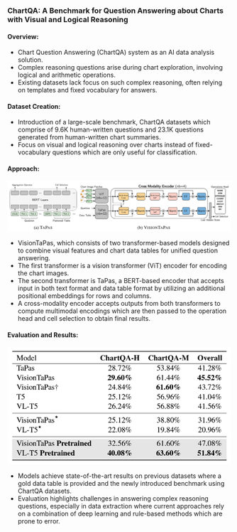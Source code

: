 ### ChartQA: A Benchmark for Question Answering about Charts with Visual and Logical Reasoning

#### Overview:

- Chart Question Answering (ChartQA) system as an AI data analysis solution.
- Complex reasoning questions arise during chart exploration, involving logical and arithmetic operations.
- Existing datasets lack focus on such complex reasoning, often relying on templates and fixed vocabulary for answers.

#### Dataset Creation:

- Introduction of a large-scale benchmark, ChartQA datasets which comprise of 9.6K human-written questions and 23.1K questions generated from human-written chart summaries.
- Focus on visual and logical reasoning over charts instead of fixed-vocabulary questions which are only useful for classification.

#### Approach:

![VisionTaPas](./figures/VisionTaPas.png)

- VisionTaPas, which consists of two transformer-based models designed to combine visual features and chart data tables for unified question answering.
- The first transformer is a vision transformer (ViT) encoder for encoding the chart images.
- The second transformer is TaPas, a BERT-based encoder that accepts input in both text format and data table format by utilizing an additional positional embeddings for rows and columns.
- A cross-modality encoder accepts outputs from both transformers to compute multimodal encodings which are then passed to the operation head and cell selection to obtain final results.

#### Evaluation and Results:

![VisionTaPas Evaluation](./figures/VisionTaPas_Eval.png)

- Models achieve state-of-the-art results on previous datasets where a gold data table is provided and the newly introduced benchmark using ChartQA datasets.
- Evaluation highlights challenges in answering complex reasoning questions, especially in data extraction where current approaches rely on a combination of deep learning and rule-based methods which are prone to error.
